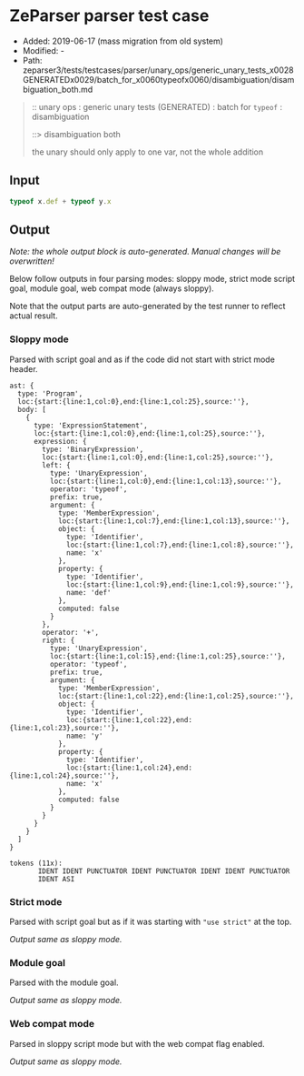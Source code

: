 # ZeParser parser test case

- Added: 2019-06-17 (mass migration from old system)
- Modified: -
- Path: zeparser3/tests/testcases/parser/unary_ops/generic_unary_tests_x0028GENERATEDx0029/batch_for_x0060typeofx0060/disambiguation/disambiguation_both.md

> :: unary ops : generic unary tests (GENERATED) : batch for `typeof` : disambiguation
>
> ::> disambiguation both
>
> the unary should only apply to one var, not the whole addition

## Input

`````js
typeof x.def + typeof y.x
`````

## Output

_Note: the whole output block is auto-generated. Manual changes will be overwritten!_

Below follow outputs in four parsing modes: sloppy mode, strict mode script goal, module goal, web compat mode (always sloppy).

Note that the output parts are auto-generated by the test runner to reflect actual result.

### Sloppy mode

Parsed with script goal and as if the code did not start with strict mode header.

`````
ast: {
  type: 'Program',
  loc:{start:{line:1,col:0},end:{line:1,col:25},source:''},
  body: [
    {
      type: 'ExpressionStatement',
      loc:{start:{line:1,col:0},end:{line:1,col:25},source:''},
      expression: {
        type: 'BinaryExpression',
        loc:{start:{line:1,col:0},end:{line:1,col:25},source:''},
        left: {
          type: 'UnaryExpression',
          loc:{start:{line:1,col:0},end:{line:1,col:13},source:''},
          operator: 'typeof',
          prefix: true,
          argument: {
            type: 'MemberExpression',
            loc:{start:{line:1,col:7},end:{line:1,col:13},source:''},
            object: {
              type: 'Identifier',
              loc:{start:{line:1,col:7},end:{line:1,col:8},source:''},
              name: 'x'
            },
            property: {
              type: 'Identifier',
              loc:{start:{line:1,col:9},end:{line:1,col:9},source:''},
              name: 'def'
            },
            computed: false
          }
        },
        operator: '+',
        right: {
          type: 'UnaryExpression',
          loc:{start:{line:1,col:15},end:{line:1,col:25},source:''},
          operator: 'typeof',
          prefix: true,
          argument: {
            type: 'MemberExpression',
            loc:{start:{line:1,col:22},end:{line:1,col:25},source:''},
            object: {
              type: 'Identifier',
              loc:{start:{line:1,col:22},end:{line:1,col:23},source:''},
              name: 'y'
            },
            property: {
              type: 'Identifier',
              loc:{start:{line:1,col:24},end:{line:1,col:24},source:''},
              name: 'x'
            },
            computed: false
          }
        }
      }
    }
  ]
}

tokens (11x):
       IDENT IDENT PUNCTUATOR IDENT PUNCTUATOR IDENT IDENT PUNCTUATOR
       IDENT ASI
`````

### Strict mode

Parsed with script goal but as if it was starting with `"use strict"` at the top.

_Output same as sloppy mode._

### Module goal

Parsed with the module goal.

_Output same as sloppy mode._

### Web compat mode

Parsed in sloppy script mode but with the web compat flag enabled.

_Output same as sloppy mode._
